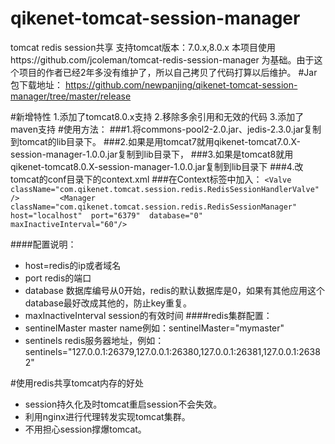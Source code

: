 # qikenet-tomcat-session-manager
tomcat redis session共享
支持tomcat版本：7.0.x,8.0.x
本项目使用https://github.com/jcoleman/tomcat-redis-session-manager 为基础。由于这个项目的作者已经2年多没有维护了，所以自己拷贝了代码打算以后维护。
#Jar包下载地址：
https://github.com/newpanjing/qikenet-tomcat-session-manager/tree/master/release

#新增特性
1.添加了tomcat8.0.x支持
2.移除多余引用和无效的代码
3.添加了maven支持
#使用方法：
###1.将commons-pool2-2.0.jar、jedis-2.3.0.jar复制到tomcat的lib目录下。
###2.如果是用tomcat7就用qikenet-tomcat7.0.X-session-manager-1.0.0.jar复制到lib目录下，
###3.如果是tomcat8就用qikenet-tomcat8.0.X-session-manager-1.0.0.jar复制到lib目录下
###4.改tomcat的conf目录下的context.xml
###在Context标签中加入：
`<Valve className="com.qikenet.tomcat.session.redis.RedisSessionHandlerValve" />        
	<Manager className="com.qikenet.tomcat.session.redis.RedisSessionManager" 
	    host="localhost" 
	    port="6379" 
	    database="0" 
	    maxInactiveInterval="60"/>`
      
####配置说明：
+ host=redis的ip或者域名
+ port redis的端口
+ database 数据库编号从0开始，redis的默认数据库是0，如果有其他应用这个database最好改成其他的，防止key重复。
+ maxInactiveInterval session的有效时间
####redis集群配置：
+ sentinelMaster master name例如：sentinelMaster="mymaster"
+ sentinels redis服务器地址，例如：sentinels="127.0.0.1:26379,127.0.0.1:26380,127.0.0.1:26381,127.0.0.1:26382"

#使用redis共享tomcat内存的好处 
+ session持久化及时tomcat重启session不会失效。
+ 利用nginx进行代理转发实现tomcat集群。
+ 不用担心session撑爆tomcat。

